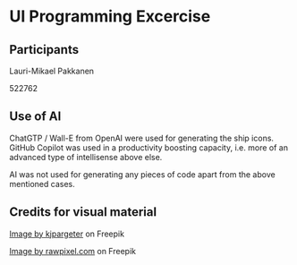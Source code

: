 # UI Programming Excercise

## Participants

Lauri-Mikael Pakkanen

522762

## Use of AI

ChatGTP / Wall-E from OpenAI were used for generating the ship icons.
GitHub Copilot was used in a productivity boosting capacity, i.e. more of an advanced type of intellisense above else.

AI was not used for generating any pieces of code apart from the above mentioned cases.

## Credits for visual material

[Image by kjpargeter](https://www.freepik.com/free-vector/hexagonal-dark-pattern-background_5297349.htm#page=3&query=repeating%20black%20texture&position=27&from_view=search&track=ais&uuid=b321c602-19a7-4bc5-b22c-6f92af4805d1) on Freepik

[Image by rawpixel.com](https://www.freepik.com/free-photo/black-concrete-textured-background_3475712.htm#page=6&query=repeating%20black%20texture&position=24&from_view=search&track=ais&uuid=52fa4535-4022-447c-b40b-21ff4472e73b) on Freepik

